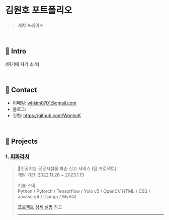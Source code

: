 # 김원호 포트폴리오
>캐치 프레이즈

</br>

## :pushpin: Intro
(여기에 자기 소개)

</br>

## :pushpin: Contact
- 이메일: whkim0701@gmail.com
- 블로그: 
- 깃헙: https://github.com/WonhoK

</br>

## :pushpin: Projects
### 1. [퍼파라치](https://github.com/Integerous/goQuality)
>인공지능 공공시설물 파손 신고 서비스 (팀 프로젝트)  
>개발 기간: 2022.11.28 ~ 2023.1.13  
>  
>기술 스택:  
> Python / Pytorch / Tensorflow / Yolo v5 / OpenCV
> HTML / CSS / Javascript / Django / MySQL
>  
>[프로젝트 상세 설명](https://github.com/Integerous/goQuality) 참고
>
>---
